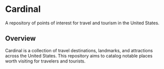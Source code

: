 # Cardinal

A repository of points of interest for travel and tourism in the United States.

## Overview

Cardinal is a collection of travel destinations, landmarks, and attractions across the United States. This repository aims to catalog notable places worth visiting for travelers and tourists.